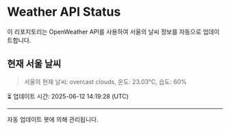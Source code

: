 
# Weather API Status

이 리포지토리는 OpenWeather API를 사용하여 서울의 날씨 정보를 자동으로 업데이트합니다.

## 현재 서울 날씨
> 서울의 현재 날씨: overcast clouds, 온도: 23.03°C, 습도: 60%

⏳ 업데이트 시간: 2025-06-12 14:19:28 (UTC)

---
자동 업데이트 봇에 의해 관리됩니다.
